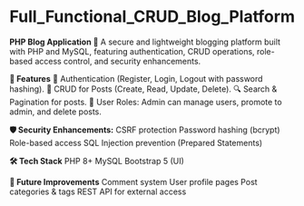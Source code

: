 # Full_Functional_CRUD_Blog_Platform

**PHP Blog Application 📝**
A secure and lightweight blogging platform built with PHP and MySQL, featuring authentication, CRUD operations, role-based access control, and security enhancements.

**🚀 Features**
🔑 Authentication (Register, Login, Logout with password hashing).
📝 CRUD for Posts (Create, Read, Update, Delete).
🔍 Search & Pagination for posts.
👥 User Roles: Admin can manage users, promote to admin, and delete posts.

**🛡 Security Enhancements:**
CSRF protection
Password hashing (bcrypt)
Role-based access
SQL Injection prevention (Prepared Statements)

**🛠️ Tech Stack**
PHP 8+
MySQL
Bootstrap 5 (UI)

**📌 Future Improvements**
Comment system
User profile pages
Post categories & tags
REST API for external access
